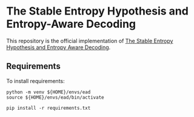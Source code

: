 # The Stable Entropy Hypothesis and Entropy-Aware Decoding
This repository is the official implementation of [The Stable Entropy Hypothesis and Entropy Aware Decoding](https://arxiv.org/abs/<tobefilled>). 

## Requirements

To install requirements:

```setup
python -m venv ${HOME}/envs/ead
source ${HOME}/envs/ead/bin/activate

pip install -r requirements.txt
```
